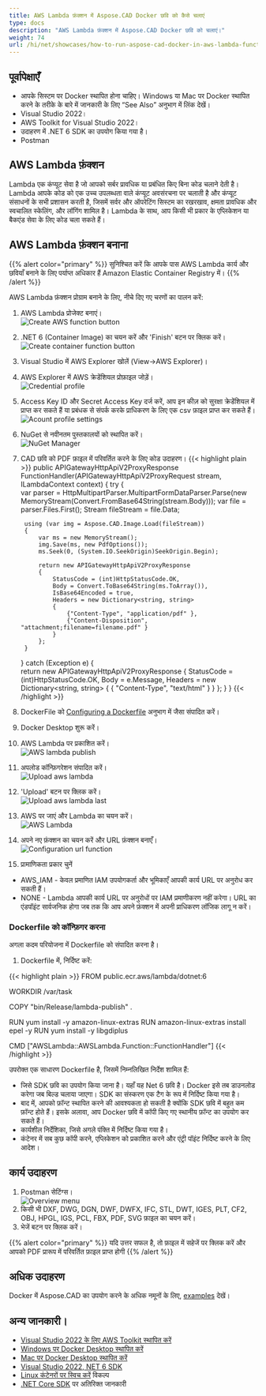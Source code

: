 ```yaml
---
title: AWS Lambda फ़ंक्शन में Aspose.CAD Docker छवि को कैसे चलाएं
type: docs
description: "AWS Lambda फ़ंक्शन में Aspose.CAD Docker छवि को चलाएं।"
weight: 74
url: /hi/net/showcases/how-to-run-aspose-cad-docker-in-aws-lambda-function/
---
```


## पूर्वापेक्षाएँ
- आपके सिस्टम पर Docker स्थापित होना चाहिए। Windows या Mac पर Docker स्थापित करने के तरीके के बारे में जानकारी के लिए “See Also” अनुभाग में लिंक देखें।
- Visual Studio 2022।
- AWS Toolkit for Visual Studio 2022।
- उदाहरण में .NET 6 SDK का उपयोग किया गया है।
- Postman

## AWS Lambda फ़ंक्शन

Lambda एक कंप्यूट सेवा है जो आपको सर्बर प्रावधिक या प्रबंधित किए बिना कोड चलाने देती है। Lambda आपके कोड को एक उच्च उपलब्धता वाले कंप्यूट अवसंरचना पर चलाती है और कंप्यूट संसाधनों के सभी प्रशासन करती है, जिसमें सर्वर और ऑपरेटिंग सिस्टम का रखरखाव, क्षमता प्रावधिक और स्वचालित स्केलिंग, और लॉगिंग शामिल है। Lambda के साथ, आप किसी भी प्रकार के एप्लिकेशन या बैकएंड सेवा के लिए कोड चला सकते हैं।

## AWS Lambda फ़ंक्शन बनाना

{{% alert color="primary" %}} 
सुनिश्चित करें कि आपके पास AWS Lambda कार्य और छवियाँ बनाने के लिए पर्याप्त अधिकार हैं Amazon Elastic Container Registry में।
{{% /alert %}}

AWS Lambda फ़ंक्शन प्रोग्राम बनाने के लिए, नीचे दिए गए चरणों का पालन करें:
1. AWS Lambda प्रोजेक्ट बनाएं।<br>
![Create AWS function button](/_assets/showcases/aws/create-project.png)<br>
1. .NET 6 (Container Image) का चयन करें और 'Finish' बटन पर क्लिक करें।<br>
![Create container function button](/_assets/showcases/aws/create-container.png)<br>
1. Visual Studio में AWS Explorer खोलें (View->AWS Explorer)।
1. AWS Explorer में AWS क्रेडेंशियल प्रोफ़ाइल जोड़ें।<br>
![Credential profile](/_assets/showcases/aws/add-aws-credentials-profile.png)<br>
1. Access Key ID और Secret Access Key दर्ज करें, आप इन कीज़ को सुरक्षा क्रेडेंशियल में प्राप्त कर सकते हैं या प्रबंधक से संपर्क करके प्राधिकरण के लिए एक csv फ़ाइल प्राप्त कर सकते हैं।<br>
![Acount profile settings](/_assets/showcases/aws/account-profile.png)<br>
1. NuGet से नवीनतम पुस्तकालयों को स्थापित करें।<br>
![NuGet Manager](/_assets/showcases/aws/nuget-manager.png)<br>
1. CAD छवि को PDF फ़ाइल में परिवर्तित करने के लिए कोड उदाहरण।
{{< highlight plain >}}
public APIGatewayHttpApiV2ProxyResponse FunctionHandler(APIGatewayHttpApiV2ProxyRequest stream, ILambdaContext context)
{
    try
    {            
        var parser = HttpMultipartParser.MultipartFormDataParser.Parse(new MemoryStream(Convert.FromBase64String(stream.Body)));
        var file = parser.Files.First();
        Stream fileStream = file.Data;

        using (var img = Aspose.CAD.Image.Load(fileStream))
        {
            var ms = new MemoryStream();
            img.Save(ms, new PdfOptions());
            ms.Seek(0, (System.IO.SeekOrigin)SeekOrigin.Begin);
          
            return new APIGatewayHttpApiV2ProxyResponse
            {
                StatusCode = (int)HttpStatusCode.OK,
                Body = Convert.ToBase64String(ms.ToArray()),
                IsBase64Encoded = true,
                Headers = new Dictionary<string, string>
                {
                    {"Content-Type", "application/pdf" },
                    {"Content-Disposition", "attachment;filename=filename.pdf" }
                }
            };
        }
    }
    catch (Exception e)
    {           
        return new APIGatewayHttpApiV2ProxyResponse
        {
            StatusCode = (int)HttpStatusCode.OK,
            Body = e.Message,
            Headers = new Dictionary<string, string>
            {
                {
                    "Content-Type", "text/html"
                }
            }
        };
    }
}
{{< /highlight >}}
1. DockerFile को <a href="#configuring-a-dockerfile">Configuring a Dockerfile</a> अनुभाग में जैसा संपादित करें।
1. Docker Desktop शुरू करें।
1. AWS Lambda पर प्रकाशित करें।<br>
![AWS lambda publish](/_assets/showcases/aws/publish-aws.png)<br>
1. अपलोड कॉन्फ़िगरेशन संपादित करें।<br>
![Upload aws lambda](/_assets/showcases/aws/upload-aws-lambda.png)<br>
1. 'Upload' बटन पर क्लिक करें।<br>
![Upload aws lambda last](/_assets/showcases/aws/upload-aws-lambda-finish.png)<br>
1. AWS पर जाएं और Lambda का चयन करें।<br>
![AWS Lambda](/_assets/showcases/aws/select-aws-lambda.png)<br>
1. अपने नए फ़ंक्शन का चयन करें और URL फ़ंक्शन बनाएँ।<br>
![Configuration url function](/_assets/showcases/aws/create-function-url.png)<br>
1. प्रामाणिकता प्रकार चुनें
- AWS_IAM - केवल प्रमाणित IAM उपयोगकर्ता और भूमिकाएँ आपकी कार्य URL पर अनुरोध कर सकती हैं।
- NONE - Lambda आपकी कार्य URL पर अनुरोधों पर IAM प्रमाणीकरण नहीं करेगा। URL का एंडपॉइंट सार्वजनिक होगा जब तक कि आप अपने फ़ंक्शन में अपनी प्राधिकरण लॉजिक लागू न करें।

### Dockerfile को कॉन्फ़िगर करना

अगला कदम परियोजना में Dockerfile को संपादित करना है।

1. Dockerfile में, निर्दिष्ट करें:

{{< highlight plain >}}
FROM public.ecr.aws/lambda/dotnet:6

WORKDIR /var/task

COPY "bin/Release/lambda-publish"  .

RUN yum install -y amazon-linux-extras 
RUN amazon-linux-extras install epel -y
RUN yum install -y libgdiplus  

CMD ["AWSLambda::AWSLambda.Function::FunctionHandler"]
{{< /highlight >}}

उपरोक्त एक साधारण Dockerfile है, जिसमें निम्नलिखित निर्देश शामिल हैं:

- जिसे SDK छवि का उपयोग किया जाना है। यहाँ यह Net 6 छवि है। Docker इसे तब डाउनलोड करेगा जब बिल्ड चलाया जाएगा। SDK का संस्करण एक टैग के रूप में निर्दिष्ट किया गया है।
- बाद में, आपको फ़ॉन्ट स्थापित करने की आवश्यकता हो सकती है क्योंकि SDK छवि में बहुत कम फ़ॉन्ट होते हैं। इसके अलावा, आप Docker छवि में कॉपी किए गए स्थानीय फ़ॉन्ट का उपयोग कर सकते हैं।
- कार्यशील निर्देशिका, जिसे अगले पंक्ति में निर्दिष्ट किया गया है।
- कंटेनर में सब कुछ कॉपी करने, एप्लिकेशन को प्रकाशित करने और एंट्री पॉइंट निर्दिष्ट करने के लिए आदेश।

## कार्य उदाहरण

1. Postman सेटिंग्स।<br>
![Overview menu](/_assets/showcases/aws/postman-settings.png)<br>
1. किसी भी DXF, DWG, DGN, DWF, DWFX, IFC, STL, DWT, IGES, PLT, CF2, OBJ, HPGL, IGS, PCL, FBX, PDF, SVG फ़ाइल का चयन करें।
1. भेजें बटन पर क्लिक करें।

{{% alert color="primary" %}} 
यदि उत्तर सफल है, तो फ़ाइल में सहेजें पर क्लिक करें और आपको PDF प्रारूप में परिवर्तित फ़ाइल प्राप्त होगी
{{% /alert %}}

## अधिक उदाहरण

Docker में Aspose.CAD का उपयोग करने के अधिक नमूनों के लिए, [examples](https://github.com/aspose-cad/Aspose.CAD-Documentation) देखें।

## अन्य जानकारी।

- [Visual Studio 2022 के लिए AWS Toolkit स्थापित करें](https://marketplace.visualstudio.com/items?itemName=AmazonWebServices.AWSToolkitforVisualStudio2022)
- [Windows पर Docker Desktop स्थापित करें](https://docs.docker.com/docker-for-windows/install/)
- [Mac पर Docker Desktop स्थापित करें](https://docs.docker.com/docker-for-mac/install/)
- [Visual Studio 2022, NET 6 SDK](https://docs.microsoft.com/en-us/dotnet/core/install/windows?tabs=net60#dependencies)
- [Linux कंटेनरों पर स्विच करें](https://docs.docker.com/docker-for-windows/#switch-between-windows-and-linux-containers) विकल्प
- [.NET Core SDK](https://hub.docker.com/_/microsoft-dotnet-sdk) पर अतिरिक्त जानकारी
